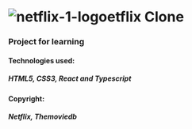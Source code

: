 # ![netflix-1-logo](https://user-images.githubusercontent.com/61232907/184604787-55f551b6-275c-4c4c-ba5e-43c39fabbce7.svg)etflix Clone

### Project for learning
#### Technologies used:
##### HTML5, CSS3, React and Typescript 
#### Copyright:
##### Netflix, Themoviedb

